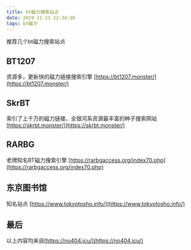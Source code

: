 ```yaml
---
title: bt磁力搜索站点
date: 2019-11-21 22:34:16
tags: bt磁力
---
```

推荐几个bt磁力搜索站点
<!--more-->
## BT1207
资源多，更新快的磁力链接搜索引擎
[https://bt1207.monster/](https://bt1207.monster/)
## SkrBT
索引了上千万的磁力链接，全银河系资源最丰富的种子搜索网站
[https://skrbt.monster/](https://skrbt.monster/)
## RARBG
老牌知名BT磁力搜索引擎
[https://rarbgaccess.org/index70.php](https://rarbgaccess.org/index70.php)
## 东京图书馆
知名站点
[https://www.tokyotosho.info/](https://www.tokyotosho.info/)
## 最后
以上内容均来自[https://no404.icu/](https://no404.icu/)